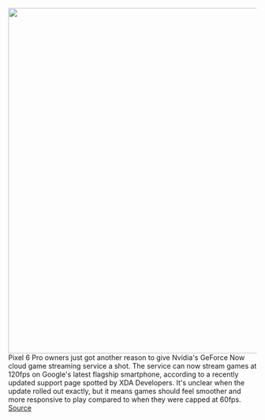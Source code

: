 <img src='https://cdn.vox-cdn.com/thumbor/DNZo69An9EaTEBgj8ORkdHzcV8s=/0x0:2040x1360/1200x800/filters:focal(857x517:1183x843)/cdn.vox-cdn.com/uploads/chorus_image/image/70301693/akrales_211020_4802_0534.0.jpg' width='700px' /><br/>
Pixel 6 Pro owners just got another reason to give Nvidia's GeForce Now cloud game streaming service a shot. The service can now stream games at 120fps on Google's latest flagship smartphone, according to a recently updated support page spotted by XDA Developers. It's unclear when the update rolled out exactly, but it means games should feel smoother and more responsive to play compared to when they were capped at 60fps.
<a href='https://www.theverge.com/2021/12/21/22848227/geforce-now-pixel-6-pro-120fps-android-game-streaming-cloud'> Source <a/>